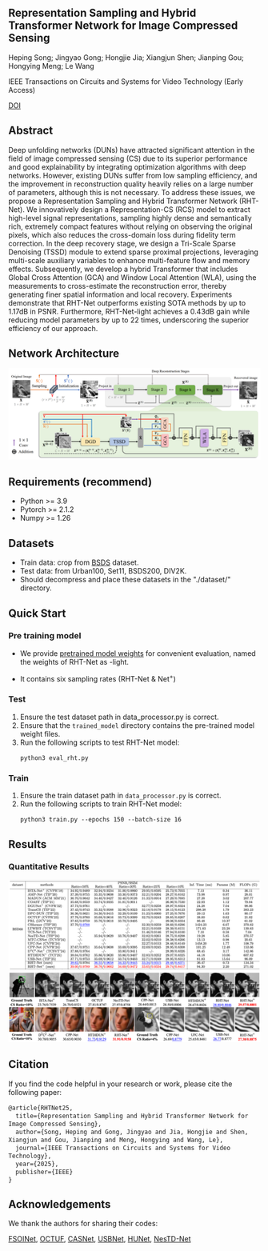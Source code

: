 ## Representation Sampling and Hybrid Transformer Network for Image Compressed Sensing

Heping Song; Jingyao Gong; Hongjie Jia; Xiangjun Shen; Jianping Gou; Hongying Meng; Le Wang

IEEE Transactions on Circuits and Systems for Video Technology (Early Access)

[DOI](https://doi.org/10.1109/TCSVT.2025.3614371)

## Abstract

Deep unfolding networks (DUNs) have attracted significant attention in the field of 
image compressed sensing (CS) due to its superior performance and good explainability 
by integrating optimization algorithms with deep networks.
However, existing DUNs suffer from low sampling efficiency, and the improvement in 
reconstruction quality heavily relies on a large number of parameters, although this is not necessary.
To address these issues, we propose a Representation Sampling and Hybrid Transformer Network (RHT-Net).
We innovatively design a Representation-CS (RCS) model to extract high-level signal representations, 
sampling highly dense and semantically rich, extremely compact features without relying on observing the original pixels, 
which also reduces the cross-domain loss during fidelity term correction.
In the deep recovery stage, we design a 
Tri-Scale Sparse Denoising (TSSD) module to extend sparse proximal projections, 
leveraging multi-scale auxiliary variables to enhance multi-feature flow and memory effects.
Subsequently, we develop a hybrid Transformer that includes Global Cross Attention (GCA) 
and Window Local Attention (WLA), using the measurements to cross-estimate the reconstruction error, 
thereby generating finer spatial information and local recovery.
Experiments demonstrate that RHT-Net outperforms existing SOTA methods by up to 1.17dB in PSNR.
Furthermore, RHT-Net-light achieves a 0.43dB gain while reducing model parameters by up to 22 times, 
underscoring the superior efficiency of our approach.

## Network Architecture
![structure](images/structure.png)

## Requirements (recommend)
- Python >= 3.9
- Pytorch >= 2.1.2
- Numpy >= 1.26


## Datasets
- Train data: crop from [BSDS](https://www2.eecs.berkeley.edu/Research/Projects/CS/vision/grouping/resources.html) dataset.
- Test data: from Urban100, Set11, BSDS200, DIV2K.
- Should decompress and place these datasets in the "./dataset/" directory.

## Quick Start


### Pre training model
- We provide [pretrained model weights](https://drive.google.com/drive/folders/15HxVbn5HMtXRMz1sqPLttmZ_s6utrO2i?usp=sharing) 
for convenient evaluation, named the weights of RHT-Net as -light.

- It contains six sampling rates (RHT-Net & Net$^+$)

### Test

1. Ensure the test dataset path in data_processor.py is correct.
2. Ensure that the `trained_model` directory contains the pre-trained model weight files.
3. Run the following scripts to test RHT-Net model:
    ```
    python3 eval_rht.py
    ```


### Train

1. Ensure the train dataset path in `data_processor.py` is correct.
2. Run the following scripts to train RHT-Net model:
    ```
    python3 train.py --epochs 150 --batch-size 16
    ```


## Results

### Quantitative Results
![tables](images/tables.png)
![visual](images/visual.png)

## Citation

If you find the code helpful in your research or work, please cite the following paper:
```
@article{RHTNet25,
  title={Representation Sampling and Hybrid Transformer Network for Image Compressed Sensing},
  author={Song, Heping and Gong, Jingyao and Jia, Hongjie and Shen, Xiangjun and Gou, Jianping and Meng, Hongying and Wang, Le},
  journal={IEEE Transactions on Circuits and Systems for Video Technology},
  year={2025},
  publisher={IEEE}
}
```

## Acknowledgements
We thank the authors for sharing their codes:

[FSOINet](https://github.com/cwjjun/fsoinet),
[OCTUF](https://github.com/songjiechong/OCTUF),
[CASNet](https://github.com/Guaishou74851/CASNet),
[USBNet](https://github.com/ICSResearch/USBNet),
[HUNet](https://github.com/ICSResearch/HUNet),
[NesTD-Net](https://github.com/ICSResearch/NesTD-Net)

